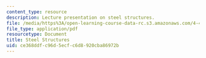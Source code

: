 ```yaml
---
content_type: resource
description: Lecture presentation on steel structures.
file: /media/https%3A/open-learning-course-data-rc.s3.amazonaws.com/4-463-building-technologies-iii-building-structural-systems-ii-fall-2002/ce368ddfc96d5ecfc6d8920cba86972b_3steel.pdf
file_type: application/pdf
resourcetype: Document
title: Steel Structures
uid: ce368ddf-c96d-5ecf-c6d8-920cba86972b
---
```

